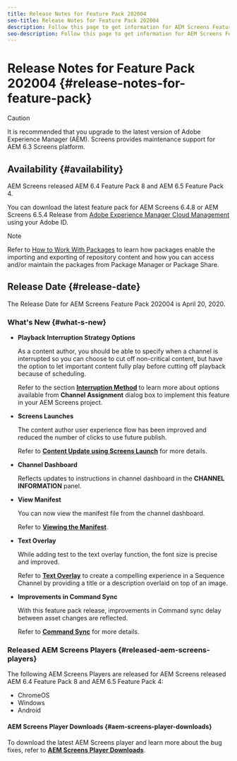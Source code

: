```yaml
---
title: Release Notes for Feature Pack 202004
seo-title: Release Notes for Feature Pack 202004
description: Follow this page to get information for AEM Screens Feature Pack 202004 released on April 20, 2020.
seo-description: Follow this page to get information for AEM Screens Feature Pack 202004 released on April 20, 2020.
---
```


# Release Notes for Feature Pack 202004 {#release-notes-for-feature-pack}

>[!CAUTION]
>
>It is recommended that you upgrade to the latest version of Adobe Experience Manager (AEM). Screens provides maintenance support for AEM 6.3 Screens platform.

## Availability {#availability}

AEM Screens released AEM 6.4 Feature Pack 8 and AEM 6.5 Feature Pack 4.

You can download the latest feature pack for AEM Screens 6.4.8 or AEM Screens 6.5.4 Release from [Adobe Experience Manager Cloud Management](https://www.adobeaemcloud.com/content/packageshare/tools/login.html?resource=%2Fcontent%2Fmarketplace%2FmarketplaceProxy.html%3FpackagePath%3D%2Fcontent%2Fcompanies%2Fprivate%2Fsanjeev-adobe%2Fpackages%2FAEM%2520Screens%25206.5%2520FP4%2Fcq-6.5.0-featurepack-screens&$$login$$=%24%24login%24%24) using your Adobe ID.

>[!NOTE]
>Refer to [How to Work With Packages](https://docs.adobe.com/help/en/experience-manager-65/administering/contentmanagement/package-manager.html) to learn how packages enable the importing and exporting of repository content and how you can access and/or maintain the packages from Package Manager or Package Share. 


## Release Date {#release-date}

The Release Date for AEM Screens Feature Pack 202004 is April 20, 2020.

### What's New {#what-s-new}

* **Playback Interruption Strategy Options**

    As a content author, you should be able to specify when a channel is interrupted so you can choose to cut off non-critical content, but have the option to let important content fully play before cutting off playback because of scheduling.

    Refer to the section **[Interruption Method](/help/user-guide/channel-assignment.md#interruption-method-channel)** to learn more about options available from **Channel Assignment** dialog box to implement this feature in your AEM Screens project.

* **Screens Launches**

   The content author user experience flow has been improved and reduced the number of clicks to use future publish. 

   Refer to **[Content Update using Screens Launch](launches.md)** for more details.

* **Channel Dashboard**

   Reflects updates to instructions in channel dashboard in the **CHANNEL INFORMATION** panel.


* **View Manifest**

   You can now view the manifest file from the channel dashboard.
   
   Refer to **[Viewing the Manifest](/help/user-guide/managing-channels.md#view-manifest)**.

* **Text Overlay**

   While adding test to the text overlay function, the font size is precise and improved.

   Refer to **[Text Overlay](text-overlay.md)** to create a compelling experience in a Sequence Channel by providing a title or a description overlaid on top of an image. 

* **Improvements in Command Sync**

   With this feature pack release, improvements in Command sync delay between asset changes are reflected.

   Refer to **[Command Sync](using-command-sync.md)** for more details.

### Released AEM Screens Players {#released-aem-screens-players}

The following AEM Screens Players are released for AEM Screens released AEM 6.4 Feature Pack 8 and AEM 6.5 Feature Pack 4:

* ChromeOS
* Windows
* Android

#### AEM Screens Player Downloads  {#aem-screens-player-downloads}

To download the latest AEM Screens player and learn more about the bug fixes, refer to **[AEM Screens Player Downloads](https://download.macromedia.com/screens/)**.
